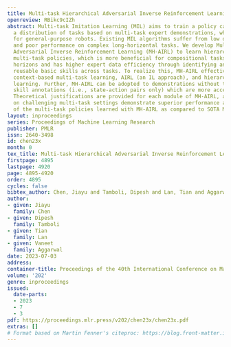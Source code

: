 ```yaml
---
title: Multi-task Hierarchical Adversarial Inverse Reinforcement Learning
openreview: RBikc9cIZh
abstract: Multi-task Imitation Learning (MIL) aims to train a policy capable of performing
  a distribution of tasks based on multi-task expert demonstrations, which is essential
  for general-purpose robots. Existing MIL algorithms suffer from low data efficiency
  and poor performance on complex long-horizontal tasks. We develop Multi-task Hierarchical
  Adversarial Inverse Reinforcement Learning (MH-AIRL) to learn hierarchically-structured
  multi-task policies, which is more beneficial for compositional tasks with long
  horizons and has higher expert data efficiency through identifying and transferring
  reusable basic skills across tasks. To realize this, MH-AIRL effectively synthesizes
  context-based multi-task learning, AIRL (an IL approach), and hierarchical policy
  learning. Further, MH-AIRL can be adopted to demonstrations without the task or
  skill annotations (i.e., state-action pairs only) which are more accessible in practice.
  Theoretical justifications are provided for each module of MH-AIRL, and evaluations
  on challenging multi-task settings demonstrate superior performance and transferability
  of the multi-task policies learned with MH-AIRL as compared to SOTA MIL baselines.
layout: inproceedings
series: Proceedings of Machine Learning Research
publisher: PMLR
issn: 2640-3498
id: chen23x
month: 0
tex_title: Multi-task Hierarchical Adversarial Inverse Reinforcement Learning
firstpage: 4895
lastpage: 4920
page: 4895-4920
order: 4895
cycles: false
bibtex_author: Chen, Jiayu and Tamboli, Dipesh and Lan, Tian and Aggarwal, Vaneet
author:
- given: Jiayu
  family: Chen
- given: Dipesh
  family: Tamboli
- given: Tian
  family: Lan
- given: Vaneet
  family: Aggarwal
date: 2023-07-03
address: 
container-title: Proceedings of the 40th International Conference on Machine Learning
volume: '202'
genre: inproceedings
issued:
  date-parts:
  - 2023
  - 7
  - 3
pdf: https://proceedings.mlr.press/v202/chen23x/chen23x.pdf
extras: []
# Format based on Martin Fenner's citeproc: https://blog.front-matter.io/posts/citeproc-yaml-for-bibliographies/
---
```

